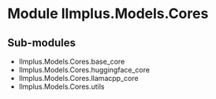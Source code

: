 Module llmplus.Models.Cores
===========================

Sub-modules
-----------
* llmplus.Models.Cores.base_core
* llmplus.Models.Cores.huggingface_core
* llmplus.Models.Cores.llamacpp_core
* llmplus.Models.Cores.utils